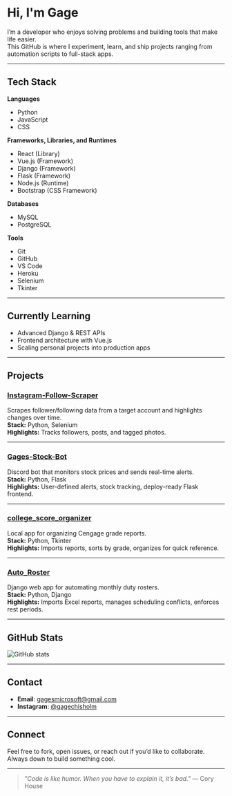 # Hi, I'm Gage

I’m a developer who enjoys solving problems and building tools that make life easier.  
This GitHub is where I experiment, learn, and ship projects ranging from automation scripts to full-stack apps.

---

## Tech Stack

**Languages**
- Python
- JavaScript
- CSS

**Frameworks, Libraries, and Runtimes**
- React (Library)
- Vue.js (Framework)
- Django (Framework)
- Flask (Framework)
- Node.js (Runtime)
- Bootstrap (CSS Framework)

**Databases**
- MySQL
- PostgreSQL

**Tools**
- Git
- GitHub
- VS Code
- Heroku
- Selenium
- Tkinter

---

## Currently Learning

- Advanced Django & REST APIs  
- Frontend architecture with Vue.js  
- Scaling personal projects into production apps  

---

## Projects

### [Instagram-Follow-Scraper](https://github.com/gagechisholm/Instagram-Follow-Scraper.git)
Scrapes follower/following data from a target account and highlights changes over time.  
**Stack:** Python, Selenium  
**Highlights:** Tracks followers, posts, and tagged photos.  

---

### [Gages-Stock-Bot](https://github.com/gagechisholm/Gages-Stock-Bot.git)
Discord bot that monitors stock prices and sends real-time alerts.  
**Stack:** Python, Flask  
**Highlights:** User-defined alerts, stock tracking, deploy-ready Flask frontend.  

---

### [college_score_organizer](https://github.com/gagechisholm/college_score_organizer.git)
Local app for organizing Cengage grade reports.  
**Stack:** Python, Tkinter  
**Highlights:** Imports reports, sorts by grade, organizes for quick reference.  

---

### [Auto_Roster](https://github.com/gagechisholm/college_score_organizer.git)
Django web app for automating monthly duty rosters.  
**Stack:** Python, Django  
**Highlights:** Imports Excel reports, manages scheduling conflicts, enforces rest periods.  

---

## GitHub Stats

![GitHub stats](https://github-readme-stats.vercel.app/api?username=gagechisholm&show_icons=true&count_private=true&hide=prs&theme=radical)

---

## Contact

- **Email**: [gagesmicrosoft@gmail.com](mailto:gagesmicrosoft@gmail.com)  
- **Instagram**: [@gagechisholm](https://www.instagram.com/gagechisholm/)   

---

## Connect

Feel free to fork, open issues, or reach out if you’d like to collaborate. Always down to build something cool.  

---

> *"Code is like humor. When you have to explain it, it’s bad."* — Cory House

